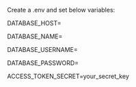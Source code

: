 Create a .env and set below variables:

DATABASE_HOST=

DATABASE_NAME=

DATABASE_USERNAME=

DATABASE_PASSWORD=

ACCESS_TOKEN_SECRET=your_secret_key
